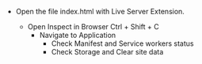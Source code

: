 - Open the file index.html with Live Server Extension.

    - Open Inspect in Browser Ctrl + Shift + C
        - Navigate to Application
            - Check Manifest and Service workers status
            - Check Storage and Clear site data

